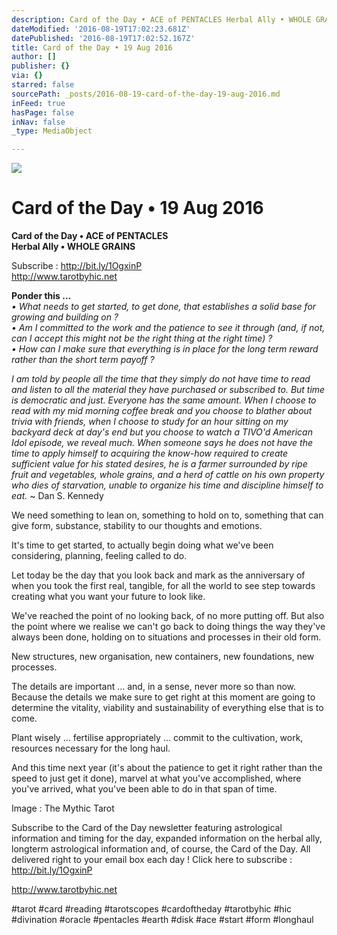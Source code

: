 ```yaml
---
description: Card of the Day • ACE of PENTACLES Herbal Ally • WHOLE GRAINS
dateModified: '2016-08-19T17:02:23.681Z'
datePublished: '2016-08-19T17:02:52.167Z'
title: Card of the Day • 19 Aug 2016
author: []
publisher: {}
via: {}
starred: false
sourcePath: _posts/2016-08-19-card-of-the-day-19-aug-2016.md
inFeed: true
hasPage: false
inNav: false
_type: MediaObject

---
```

![](https://the-grid-user-content.s3-us-west-2.amazonaws.com/12efb047-21f4-4a2b-82ed-e4af631c301e.jpg)

# Card of the Day • 19 Aug 2016

**Card of the Day • ACE of PENTACLES  
Herbal Ally • WHOLE GRAINS**

Subscribe : http://bit.ly/1OgxinP  
http://www.tarotbyhic.net

**Ponder this ...**  
_• What needs to get started, to get done, that establishes a solid base for growing and building on ?  
• Am I committed to the work and the patience to see it through (and, if not, can I accept this might not be the right thing at the right time) ?  
• How can I make sure that everything is in place for the long term reward rather than the short term payoff ?_

_I am told by people all the time that they simply do not have time to read and listen to all the material they have purchased or subscribed to. But time is democratic and just. Everyone has the same amount. When I choose to read with my mid morning coffee break and you choose to blather about trivia with friends, when I choose to study for an hour sitting on my backyard deck at day's end but you choose to watch a TIVO'd American Idol episode, we reveal much. When someone says he does not have the time to apply himself to acquiring the know-how required to create sufficient value for his stated desires, he is a farmer surrounded by ripe fruit and vegetables, whole grains, and a herd of cattle on his own property who dies of starvation, unable to organize his time and discipline himself to eat._ ~ Dan S. Kennedy

We need something to lean on, something to hold on to, something that can give form, substance, stability to our thoughts and emotions.

It's time to get started, to actually begin doing what we've been considering, planning, feeling called to do.

Let today be the day that you look back and mark as the anniversary of when you took the first real, tangible, for all the world to see step towards creating what you want your future to look like.

We've reached the point of no looking back, of no more putting off. But also the point where we realise we can't go back to doing things the way they've always been done, holding on to situations and processes in their old form.

New structures, new organisation, new containers, new foundations, new processes.

The details are important ... and, in a sense, never more so than now. Because the details we make sure to get right at this moment are going to determine the vitality, viability and sustainability of everything else that is to come.

Plant wisely ... fertilise appropriately ... commit to the cultivation, work, resources necessary for the long haul.

And this time next year (it's about the patience to get it right rather than the speed to just get it done), marvel at what you've accomplished, where you've arrived, what you've been able to do in that span of time.

Image : The Mythic Tarot

Subscribe to the Card of the Day newsletter featuring astrological information and timing for the day, expanded information on the herbal ally, longterm astrological information and, of course, the Card of the Day. All delivered right to your email box each day ! Click here to subscribe : http://bit.ly/1OgxinP

http://www.tarotbyhic.net

\#tarot \#card \#reading \#tarotscopes \#cardoftheday \#tarotbyhic \#hic \#divination \#oracle \#pentacles \#earth \#disk \#ace \#start \#form \#longhaul